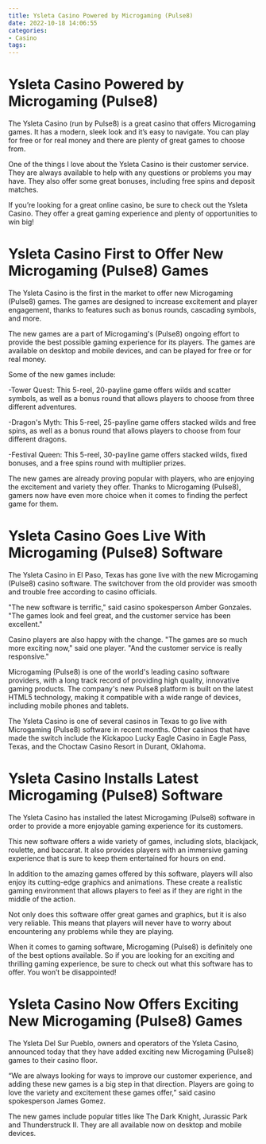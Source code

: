 ```yaml
---
title: Ysleta Casino Powered by Microgaming (Pulse8)
date: 2022-10-18 14:06:55
categories:
- Casino
tags:
---
```



#  Ysleta Casino Powered by Microgaming (Pulse8)

The Ysleta Casino (run by Pulse8) is a great casino that offers Microgaming games. It has a modern, sleek look and it’s easy to navigate. You can play for free or for real money and there are plenty of great games to choose from.

One of the things I love about the Ysleta Casino is their customer service. They are always available to help with any questions or problems you may have. They also offer some great bonuses, including free spins and deposit matches.

If you’re looking for a great online casino, be sure to check out the Ysleta Casino. They offer a great gaming experience and plenty of opportunities to win big!

#  Ysleta Casino First to Offer New Microgaming (Pulse8) Games

The Ysleta Casino is the first in the market to offer new Microgaming (Pulse8) games. The games are designed to increase excitement and player engagement, thanks to features such as bonus rounds, cascading symbols, and more.

The new games are a part of Microgaming's (Pulse8) ongoing effort to provide the best possible gaming experience for its players. The games are available on desktop and mobile devices, and can be played for free or for real money.

Some of the new games include:

-Tower Quest: This 5-reel, 20-payline game offers wilds and scatter symbols, as well as a bonus round that allows players to choose from three different adventures.

-Dragon's Myth: This 5-reel, 25-payline game offers stacked wilds and free spins, as well as a bonus round that allows players to choose from four different dragons.

-Festival Queen: This 5-reel, 30-payline game offers stacked wilds, fixed bonuses, and a free spins round with multiplier prizes.

The new games are already proving popular with players, who are enjoying the excitement and variety they offer. Thanks to Microgaming (Pulse8), gamers now have even more choice when it comes to finding the perfect game for them.

#  Ysleta Casino Goes Live With Microgaming (Pulse8) Software

The Ysleta Casino in El Paso, Texas has gone live with the new Microgaming (Pulse8) casino software. The switchover from the old provider was smooth and trouble free according to casino officials.

"The new software is terrific," said casino spokesperson Amber Gonzales. "The games look and feel great, and the customer service has been excellent."

Casino players are also happy with the change. "The games are so much more exciting now," said one player. "And the customer service is really responsive."

Microgaming (Pulse8) is one of the world's leading casino software providers, with a long track record of providing high quality, innovative gaming products. The company's new Pulse8 platform is built on the latest HTML5 technology, making it compatible with a wide range of devices, including mobile phones and tablets.

The Ysleta Casino is one of several casinos in Texas to go live with Microgaming (Pulse8) software in recent months. Other casinos that have made the switch include the Kickapoo Lucky Eagle Casino in Eagle Pass, Texas, and the Choctaw Casino Resort in Durant, Oklahoma.

#  Ysleta Casino Installs Latest Microgaming (Pulse8) Software

The Ysleta Casino has installed the latest Microgaming (Pulse8) software in order to provide a more enjoyable gaming experience for its customers.

This new software offers a wide variety of games, including slots, blackjack, roulette, and baccarat. It also provides players with an immersive gaming experience that is sure to keep them entertained for hours on end.

In addition to the amazing games offered by this software, players will also enjoy its cutting-edge graphics and animations. These create a realistic gaming environment that allows players to feel as if they are right in the middle of the action.

Not only does this software offer great games and graphics, but it is also very reliable. This means that players will never have to worry about encountering any problems while they are playing.

When it comes to gaming software, Microgaming (Pulse8) is definitely one of the best options available. So if you are looking for an exciting and thrilling gaming experience, be sure to check out what this software has to offer. You won’t be disappointed!

#  Ysleta Casino Now Offers Exciting New Microgaming (Pulse8) Games

The Ysleta Del Sur Pueblo, owners and operators of the Ysleta Casino, announced today that they have added exciting new Microgaming (Pulse8) games to their casino floor.

“We are always looking for ways to improve our customer experience, and adding these new games is a big step in that direction. Players are going to love the variety and excitement these games offer,” said casino spokesperson James Gomez.

The new games include popular titles like The Dark Knight, Jurassic Park and Thunderstruck II. They are all available now on desktop and mobile devices.